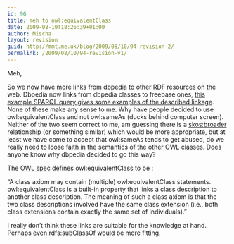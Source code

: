 ```yaml
---
id: 96
title: meh to owl:equivalentClass
date: 2009-08-10T18:26:39+01:00
author: Mischa
layout: revision
guid: http://mmt.me.uk/blog/2009/08/10/94-revision-2/
permalink: /2009/08/10/94-revision-v1/
---
```

Meh, 

So we now have more links from dbpedia to other RDF resources on the web. Dbpedia now links from dbpedia classes to freebase ones, [this example SPARQL query gives some examples of the described linkage](http://dbpedia.org/sparql?default-graph-uri=&query=select+distinct+*+from+%3Chttp%3A%2F%2Fdbpedia.org%2Ffreebase_type_links%23%3E+where+{%3Fs+%3Fp+%3Fo}+limit+10&format=text%2Fhtml&debug=on&timeout=). None of these make any sense to me. Why have people decided to use owl:equivalentClass and not owl:sameAs (ducks behind computer screen). Neither of the two seem correct to me, am guessing there is a [skos:broader](http://www.w3.org/TR/2008/WD-skos-reference-20080609/#broader) relationship (or something similar) which would be more appropriate, but at least we have come to accept that owl:sameAs tends to get abused, do we really need to loose faith in the semantics of the other OWL classes. Does anyone know why dbpedia decided to go this way?

The [OWL spec](http://www.w3.org/TR/owl-ref/) defines owl:equivalentClass to be : 

&#8220;A class axiom may contain (multiple) owl:equivalentClass statements. owl:equivalentClass is a built-in property that links a class description to another class description. The meaning of such a class axiom is that the two class descriptions involved have the same class extension (i.e., both class extensions contain exactly the same set of individuals).&#8221;

I really don&#8217;t think these links are suitable for the knowledge at hand. Perhaps even rdfs:subClassOf would be more fitting.